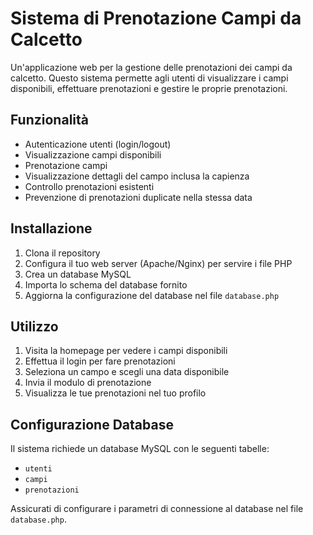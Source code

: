 # Sistema di Prenotazione Campi da Calcetto

Un'applicazione web per la gestione delle prenotazioni dei campi da calcetto. Questo sistema permette agli utenti di
visualizzare i campi disponibili, effettuare prenotazioni e gestire le proprie prenotazioni.

## Funzionalità

- Autenticazione utenti (login/logout)
- Visualizzazione campi disponibili
- Prenotazione campi
- Visualizzazione dettagli del campo inclusa la capienza
- Controllo prenotazioni esistenti
- Prevenzione di prenotazioni duplicate nella stessa data

## Installazione

1. Clona il repository
2. Configura il tuo web server (Apache/Nginx) per servire i file PHP
3. Crea un database MySQL
4. Importa lo schema del database fornito
5. Aggiorna la configurazione del database nel file `database.php`

## Utilizzo

1. Visita la homepage per vedere i campi disponibili
2. Effettua il login per fare prenotazioni
3. Seleziona un campo e scegli una data disponibile
4. Invia il modulo di prenotazione
5. Visualizza le tue prenotazioni nel tuo profilo

## Configurazione Database

Il sistema richiede un database MySQL con le seguenti tabelle:

- `utenti`
- `campi`
- `prenotazioni`

Assicurati di configurare i parametri di connessione al database nel file `database.php`.
